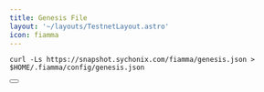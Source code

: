 ```yaml
---
title: Genesis File
layout: '~/layouts/TestnetLayout.astro'
icon: fiamma
---
```



<div class="code-block-wrapper">
  <pre><code>curl -Ls https://snapshot.sychonix.com/fiamma/genesis.json > $HOME/.fiamma/config/genesis.json 
</code></pre>
  <button class="copy-btn"><i class="fas fa-copy"></i></button>
</div>
